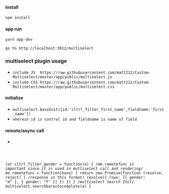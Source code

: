 #### install ####

`npm install`

#### app run ####

`yarn app-dev`

`go to http://localhost:3012/multiselect`

### multiselect plugin usage ###

- `include JS  https://raw.githubusercontent.com/matt212/Custom-Multiselect/master/app/public/multiselect.js`
- `include CSS https://raw.githubusercontent.com/matt212/Custom-Multiselect/master/app/public/multiselect.css`

#### initialize ###

- `multiselect.baseInit({id:'cltrl_filter_first_name',fieldname:'first_name'})`
- `wherein id is control id and fieldname is name of field`

#### remote/async call ###

- <code >

 let cltrl_filter_gender = function(a) {
    /*me.remotefunc is important since it is used in mutliselect call and rendering*/
    me.remotefunc = function(base) {
        return new Promise(function (resolve, reject) {
            /*response in this format*/
            resolve({
                rows: [{
                    gender: "m"
                }, {
                    gender: "f"
                }]
            })
        })
    }
    /*multiselect Search Init*/
    multiselect.searchbarautocomplete(a)
}</code>
